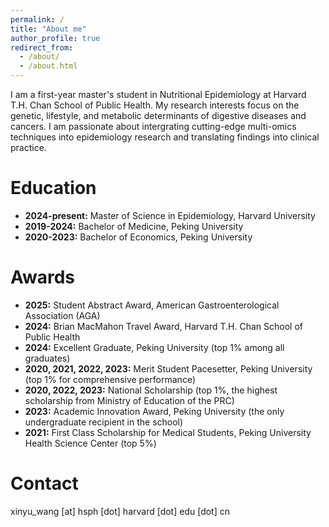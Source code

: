 ```yaml
---
permalink: /
title: "About me"
author_profile: true
redirect_from: 
  - /about/
  - /about.html
---
```


I am a first-year master's student in Nutritional Epidemiology at Harvard T.H. Chan School of Public Health. My research interests focus on the genetic, lifestyle, and metabolic determinants of digestive diseases and cancers. I am passionate about intergrating cutting-edge multi-omics techniques into epidemiology research and translating findings into clinical practice.

Education
======
* **2024-present:** Master of Science in Epidemiology, Harvard University
* **2019-2024:** Bachelor of Medicine, Peking University
* **2020-2023:** Bachelor of Economics, Peking University

Awards
======
* **2025:** Student Abstract Award, American Gastroenterological Association (AGA)
* **2024:** Brian MacMahon Travel Award, Harvard T.H. Chan School of Public Health
* **2024:** Excellent Graduate, Peking University (top 1% among all graduates)
* **2020, 2021, 2022, 2023:** Merit Student Pacesetter, Peking University (top 1% for comprehensive performance)
* **2020, 2022, 2023:** National Scholarship (top 1%, the highest scholarship from Ministry of Education of the PRC)
* **2023:** Academic Innovation Award, Peking University (the only undergraduate recipient in the school)
* **2021:** First Class Scholarship for Medical Students, Peking University Health Science Center (top 5%)

Contact
======
xinyu_wang [at] hsph [dot] harvard [dot] edu [dot] cn

